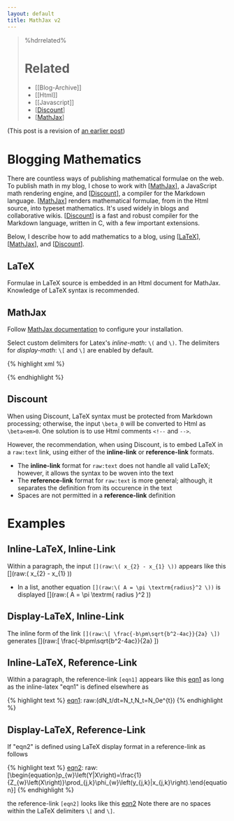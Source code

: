 ```yaml
---
layout: default
title: MathJax v2
---
```


<!--
Title: MathJax-v2
Timestamp: 2011-11-07 17:42:50 +0000
Created: 2011-11-07 17:00:17 +0000
Last Accessed: 2001-01-01 02:01:01 +0000
Times Accessed: 0
Tags: Web, Html, JavaScript, Discount, MathJax
Metadata: 
-->


>%hdrrelated%
># Related
> * [[Blog-Archive]]
> * [[Html]]
> * [[Javascript]]
> * [[Discount]]
> * [[MathJax]]

(This post is a revision of [an earlier post](http://stuartjandrews.blogspot.com/2011/03/mathjax_1031.html))

# Blogging Mathematics

There are countless ways of publishing mathematical formulae on the web.  To publish math in my blog, I chose to work with [[MathJax]], a JavaScript math rendering engine, and [[Discount]], a compiler for the Markdown language.  [[MathJax]] renders mathematical formulae, from in the Html source, into typeset mathematics.  It's used widely in blogs and collaborative wikis.  [[Discount]] is a fast and robust compiler for the Markdown language, written in C, with a few important extensions.

Below, I describe how to add mathematics to a blog, using [[LaTeX]], [[MathJax]], and [[Discount]].

[LaTeX]: http://www.latex-project.org/
[MathJax]: http://www.mathjax.org/
[Discount]: http://www.pell.portland.or.us/~orc/Code/discount/

## LaTeX 

Formulae in LaTeX source is embedded in an Html document for MathJax.  Knowledge of LaTeX syntax is recommended.

## MathJax

Follow [MathJax documentation](http://www.mathjax.org/docs) to configure your installation.

Select custom delimiters for Latex's *inline-math*: `\(` and `\)`.  The delimiters for *display-math*: `\[` and `\]` are enabled by default.

{% highlight xml %}
<script type='text/javascript' src='http://cdn.mathjax.org/mathjax/latest/MathJax.js?config=TeX-AMS_HTML'>
  MathJax.Hub.Config({
    extensions: ["tex2jax.js","MathMenu.js","MathZoom.js"],
    jax:        ["input/TeX","output/HTML-CSS"],
    tex2jax:    { inlineMath: [["\\(","\\)"]] },
    TeX:        { extensions: ["AMSmath.js","AMSsymbols.js","noErrors.js","noUndefined.js"] }
  });
</script>
{% endhighlight %}

## Discount

When using Discount, LaTeX syntax must be protected from Markdown processing; otherwise, the input `\beta_0` will be converted to Html as `\beta<em>0`.  One solution is to use Html comments `<!--` and `-->`.

However, the recommendation, when using Discount, is to embed LaTeX in a `raw:text` link, using either of the __inline-link__ or __reference-link__ formats.

 * The __inline-link__ format for `raw:text` does not handle all valid LaTeX; however, it allows the syntax to be woven into the text
 * The __reference-link__ format for `raw:text` is more general; although, it separates the definition from its occurence in the text
 * Spaces are not permitted in a __reference-link__ definition

# Examples

## Inline-LaTeX, Inline-Link

Within a paragraph, the input `[](raw:\( x_{2} - x_{1} \))` appears like this [](raw:\( x_{2} - x_{1} \))

 * In a list, another equation `[](raw:\( A = \pi \textrm{radius}^2 \))` is displayed [](raw:\( A = \pi \textrm{ radius }^2 \))

## Display-LaTeX, Inline-Link

The inline form of the link `[](raw:\[ \frac{-b\pm\sqrt{b^2-4ac}}{2a} \])` generates [](raw:\[ \frac{-b\pm\sqrt{b^2-4ac}}{2a} \])


## Inline-LaTeX, Reference-Link

[eqn1]: raw:\(dN_t/dt=N_t,N_t=N_0e^{t}\)
[eqn2]: raw:\[\begin{equation}p_{w}\left(Y|X\right)=\frac{1}{Z_{w}\left(X\right)}\prod_{j,k}\phi_{w}\left(y_{j,k}|x_{j,k}\right).\end{equation}\]

Within a paragraph, the reference-link `[eqn1]` appears like this [eqn1] as long as the inline-latex "eqn1" is defined elsewhere as

{% highlight text %}
[eqn1]: raw:\(dN_t/dt=N_t,N_t=N_0e^{t}\)
{% endhighlight %}

## Display-LaTeX, Reference-Link

If "eqn2" is defined using LaTeX display format in a reference-link as follows

{% highlight text %}
[eqn2]: raw:\[\begin{equation}p_{w}\left(Y|X\right)=\frac{1}{Z_{w}\left(X\right)}\prod_{j,k}\phi_{w}\left(y_{j,k}|x_{j,k}\right).\end{equation}\]
{% endhighlight %}

the reference-link `[eqn2]` looks like this [eqn2]  Note there are no spaces within the LaTeX delimiters `\[` and `\]`.



